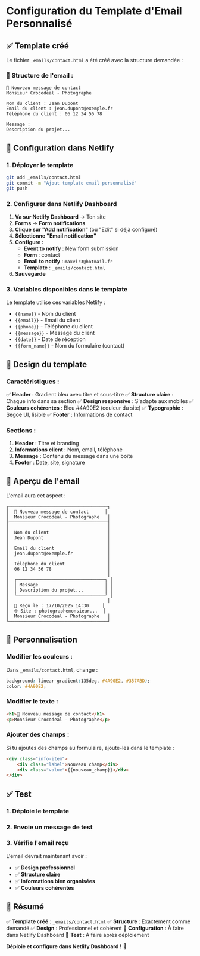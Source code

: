 # Configuration du Template d'Email Personnalisé

## ✅ Template créé

Le fichier `_emails/contact.html` a été créé avec la structure demandée :

### **📧 Structure de l'email :**

```
📸 Nouveau message de contact
Monsieur Crocodeal - Photographe

Nom du client : Jean Dupont
Email du client : jean.dupont@exemple.fr  
Téléphone du client : 06 12 34 56 78

Message :
Description du projet...
```

## 🚀 Configuration dans Netlify

### **1. Déployer le template**
```bash
git add _emails/contact.html
git commit -m "Ajout template email personnalisé"
git push
```

### **2. Configurer dans Netlify Dashboard**

1. **Va sur Netlify Dashboard** → Ton site
2. **Forms** → **Form notifications**
3. **Clique sur "Add notification"** (ou "Edit" si déjà configuré)
4. **Sélectionne "Email notification"**
5. **Configure :**
   - **Event to notify** : New form submission
   - **Form** : contact
   - **Email to notify** : `maxvir3@hotmail.fr`
   - **Template** : `_emails/contact.html`
6. **Sauvegarde**

### **3. Variables disponibles dans le template**

Le template utilise ces variables Netlify :
- `{{name}}` - Nom du client
- `{{email}}` - Email du client  
- `{{phone}}` - Téléphone du client
- `{{message}}` - Message du client
- `{{date}}` - Date de réception
- `{{form_name}}` - Nom du formulaire (contact)

## 🎨 Design du template

### **Caractéristiques :**
✅ **Header** : Gradient bleu avec titre et sous-titre
✅ **Structure claire** : Chaque info dans sa section
✅ **Design responsive** : S'adapte aux mobiles
✅ **Couleurs cohérentes** : Bleu #4A90E2 (couleur du site)
✅ **Typographie** : Segoe UI, lisible
✅ **Footer** : Informations de contact

### **Sections :**
1. **Header** : Titre et branding
2. **Informations client** : Nom, email, téléphone
3. **Message** : Contenu du message dans une boîte
4. **Footer** : Date, site, signature

## 📱 Aperçu de l'email

L'email aura cet aspect :

```
┌─────────────────────────────────────┐
│  📸 Nouveau message de contact      │
│  Monsieur Crocodeal - Photographe   │
├─────────────────────────────────────┤
│                                     │
│  Nom du client                      │
│  Jean Dupont                        │
│                                     │
│  Email du client                    │
│  jean.dupont@exemple.fr             │
│                                     │
│  Téléphone du client                │
│  06 12 34 56 78                     │
│                                     │
│  ┌─────────────────────────────────┐ │
│  │ Message                         │ │
│  │ Description du projet...        │ │
│  └─────────────────────────────────┘ │
│                                     │
│  📅 Reçu le : 17/10/2025 14:30     │
│  🌐 Site : photographemonsieur...  │
│  Monsieur Crocodeal - Photographe   │
└─────────────────────────────────────┘
```

## 🔧 Personnalisation

### **Modifier les couleurs :**
Dans `_emails/contact.html`, change :
```css
background: linear-gradient(135deg, #4A90E2, #357ABD);
color: #4A90E2;
```

### **Modifier le texte :**
```html
<h1>📸 Nouveau message de contact</h1>
<p>Monsieur Crocodeal - Photographe</p>
```

### **Ajouter des champs :**
Si tu ajoutes des champs au formulaire, ajoute-les dans le template :
```html
<div class="info-item">
    <div class="label">Nouveau champ</div>
    <div class="value">{{nouveau_champ}}</div>
</div>
```

## ✅ Test

### **1. Déploie le template**
### **2. Envoie un message de test**
### **3. Vérifie l'email reçu**

L'email devrait maintenant avoir :
- ✅ **Design professionnel**
- ✅ **Structure claire** 
- ✅ **Informations bien organisées**
- ✅ **Couleurs cohérentes**

## 🎯 Résumé

✅ **Template créé** : `_emails/contact.html`
✅ **Structure** : Exactement comme demandé
✅ **Design** : Professionnel et cohérent
🔄 **Configuration** : À faire dans Netlify Dashboard
🔄 **Test** : À faire après déploiement

**Déploie et configure dans Netlify Dashboard !** 🚀
